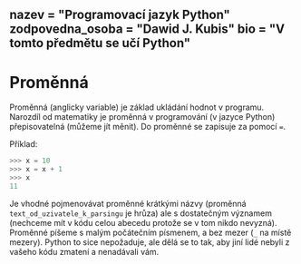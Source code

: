 nazev = "Programovací jazyk Python"
zodpovedna_osoba = "Dawid J. Kubis"
bio = "V tomto předmětu se učí Python"
---
# Proměnná
Proměnná (anglicky variable) je základ ukládání hodnot v programu. Narozdíl od matematiky je proměnná v programování (v jazyce Python) přepisovatelná (můžeme jít měnit).
Do proměnné se zapisuje za pomocí `=`.

Příklad:
```python
>>> x = 10
>>> x = x + 1
>>> x
11
```

Je vhodné pojmenovávat proměnné krátkými názvy (proměnná `text_od_uzivatele_k_parsingu` je hrůza) ale s dostatečným významem (nechceme mít v kódu celou abecedu protože se v tom nikdo nevyzná).
Proměnné píšeme s malým počátečním písmenem, a bez mezer (`_` na místě mezery). Python to sice nepožaduje, ale dělá se to tak, aby jiní lidé nebyli z vašeho kódu zmatení a nenadávali vám.
